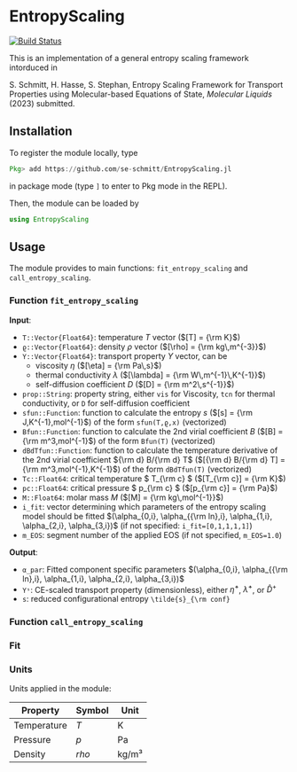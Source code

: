 # EntropyScaling

[![Build Status](https://github.com/se-schmitt/EntropyScaling.jl/actions/workflows/CI.yml/badge.svg?branch=master)](https://github.com/se-schmitt/EntropyScaling.jl/actions/workflows/CI.yml?query=branch%3Amaster)

This is an implementation of a general entropy scaling framework intorduced in

S. Schmitt, H. Hasse, S. Stephan, Entropy Scaling Framework for Transport Properties using Molecular-based Equations of State, *Molecular Liquids* (2023) submitted.

## Installation

To register the module locally, type 
```julia
Pkg> add https://github.com/se-schmitt/EntropyScaling.jl
```
in package mode (type `]` to enter to Pkg mode in the REPL).

Then, the module can be loaded by
```julia
using EntropyScaling
```

## Usage

The module provides to main functions: `fit_entropy_scaling` and `call_entropy_scaling`.

### Function `fit_entropy_scaling`

**Input**:
- `T::Vector{Float64}`: temperature $T$ vector ($[T] = {\rm K}$) 
- `ϱ::Vector{Float64}`: density $\rho$ vector ($[\rho] = {\rm kg\,m^{-3}}$) 
- `Y::Vector{Float64}`: transport property $Y$ vector, can be
  - viscosity $\eta$ ($[\eta] = {\rm Pa\,s}$)
  - thermal conductivity $\lambda$ ($[\lambda] = {\rm W\,m^{-1}\,K^{-1}}$)
  - self-diffusion coefficient $D$ ($[D] = {\rm m^2\,s^{-1}}$)
- `prop::String`: property string, either `vis` for Viscosity, `tcn` for thermal conductivity, or `D` for self-diffusion coefficient
- `sfun::Function`: function to calculate the entropy $s$ ($[s] = {\rm J\,K^{-1}\,mol^{-1}$) of the form `sfun(T,ϱ,x)` (vectorized)
- `Bfun::Function`: function to calculate the 2nd virial coefficient $B$ ($[B] = {\rm m^3\,mol^{-1}$) of the form `Bfun(T)` (vectorized)
- `dBdTfun::Function`: function to calculate the temperature derivative of the 2nd virial coefficient ${\rm d} B/{\rm d} T$ ($[{\rm d} B/{\rm d} T] = {\rm m^3\,mol^{-1}\,K^{-1}$) of the form `dBdTfun(T)` (vectorized)
- `Tc::Float64`: critical temperature $ T_{\rm c} $ ($[T_{\rm c}] = {\rm K}$)
- `pc::Float64`: critical pressure $ p_{\rm c} $ ($[p_{\rm c}] = {\rm Pa}$)
- `M::Float64`: molar mass $M$ ($[M] = {\rm kg\,mol^{-1}}$)
- `i_fit`: vector determining which parameters of the entropy scaling model should be fitted $(\alpha_{0,i}, \alpha_{{\rm ln},i}, \alpha_{1,i}, \alpha_{2,i}, \alpha_{3,i})$ (if not specified: `i_fit=[0,1,1,1,1]`)
- `m_EOS`: segment number of the applied EOS (if not specified, `m_EOS=1.0`) 

**Output**:
- `α_par`: Fitted component specific parameters $(\alpha_{0,i}, \alpha_{{\rm ln},i}, \alpha_{1,i}, \alpha_{2,i}, \alpha_{3,i})$
- `Yˢ`: CE-scaled transport property (dimensionless), either $\widehat{\eta}^{+}$, $\widehat{\lambda}^{+}$, or $\widehat{D}^{+}$
- `s`: reduced configurational entropy `\tilde{s}_{\rm conf}`

### Function `call_entropy_scaling`



### Fit

### Units

Units applied in the module:

| Property | Symbol | Unit |
| --- | --- | --- |
| Temperature | $T$ | K |
| Pressure | $p$ | Pa |
| Density | $rho$ | kg/m³ |